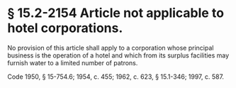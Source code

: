 # § 15.2-2154 Article not applicable to hotel corporations.

<p>No provision of this article shall apply to a corporation whose principal business is the operation of a hotel and which from its surplus facilities may furnish water to a limited number of patrons.</p><p>Code 1950, § 15-754.6; 1954, c. 455; 1962, c. 623, § 15.1-346; 1997, c. 587.</p>